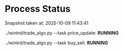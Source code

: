 # Process Status

Snapshot taken at: 2025-10-09 11:43:41

../wintrd/trade_algo.py --task price_update: **RUNNING**

../wintrd/trade_algo.py --task buy_sell: **RUNNING**

